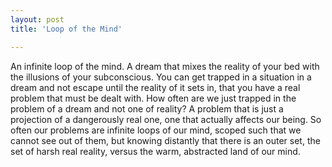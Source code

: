 ```yaml
---
layout: post
title: 'Loop of the Mind'

---
```


<p>An infinite loop of the mind. A dream that mixes the reality of your bed with the illusions of your subconscious. You can get trapped in a situation in a dream and not escape until the reality of it sets in, that you have a real problem that must be dealt with. How often are we just trapped in the problem of a dream and not one of reality? A problem that is just a projection of a dangerously real one, one that actually affects our being. So often our problems are infinite loops of our mind, scoped such that we cannot see out of them, but knowing distantly that there is an outer set, the set of harsh real reality, versus the warm, abstracted land of our mind.</p>

